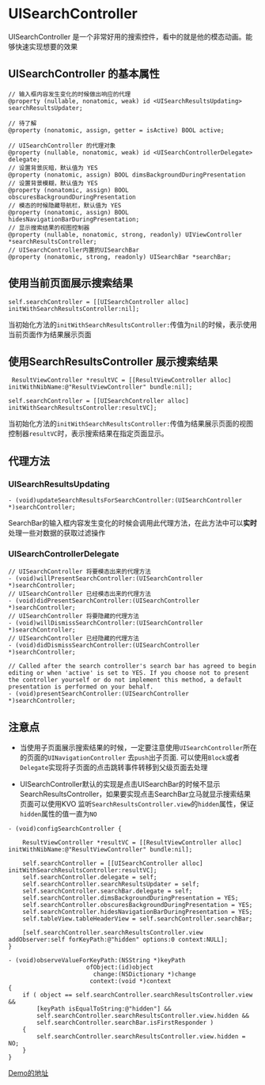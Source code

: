 # UISearchController

UISearchController 是一个非常好用的搜索控件，看中的就是他的模态动画。能够快速实现想要的效果

## UISearchController 的基本属性

```objc
// 输入框内容发生变化的时候做出响应的代理
@property (nullable, nonatomic, weak) id <UISearchResultsUpdating> searchResultsUpdater;

// 待了解
@property (nonatomic, assign, getter = isActive) BOOL active;

// UISearchController 的代理对象
@property (nullable, nonatomic, weak) id <UISearchControllerDelegate> delegate;
// 设置背景灰暗，默认值为 YES
@property (nonatomic, assign) BOOL dimsBackgroundDuringPresentation 
// 设置背景模糊，默认值为 YES
@property (nonatomic, assign) BOOL obscuresBackgroundDuringPresentation 
// 模态的时候隐藏导航栏，默认值为 YES
@property (nonatomic, assign) BOOL hidesNavigationBarDuringPresentation;
// 显示搜索结果的视图控制器
@property (nullable, nonatomic, strong, readonly) UIViewController *searchResultsController;
// UISearchController内置的UISearchBar
@property (nonatomic, strong, readonly) UISearchBar *searchBar;
```

## 使用当前页面展示搜索结果

```objc
self.searchController = [[UISearchController alloc] initWithSearchResultsController:nil];
```
当初始化方法的`initWithSearchResultsController:`传值为`nil`的时候，表示使用当前页面作为结果展示页面

## 使用SearchResultsController 展示搜索结果

```objc
 ResultViewController *resultVC = [[ResultViewController alloc] initWithNibName:@"ResultViewController" bundle:nil];

self.searchController = [[UISearchController alloc] initWithSearchResultsController:resultVC];
```

当初始化方法的`initWithSearchResultsController:`传值为结果展示页面的视图控制器`resultVC`时，表示搜索结果在指定页面显示。

## 代理方法

### UISearchResultsUpdating

```objc
- (void)updateSearchResultsForSearchController:(UISearchController *)searchController;
```
SearchBar的输入框内容发生变化的时候会调用此代理方法，在此方法中可以**实时**处理一些对数据的获取过滤操作

### UISearchControllerDelegate

```objc
// UISearchController 将要模态出来的代理方法
- (void)willPresentSearchController:(UISearchController *)searchController;
// UISearchController 已经模态出来的代理方法
- (void)didPresentSearchController:(UISearchController *)searchController;
// UISearchController 将要隐藏的代理方法
- (void)willDismissSearchController:(UISearchController *)searchController;
// UISearchController 已经隐藏的代理方法
- (void)didDismissSearchController:(UISearchController *)searchController;

// Called after the search controller's search bar has agreed to begin editing or when 'active' is set to YES. If you choose not to present the controller yourself or do not implement this method, a default presentation is performed on your behalf.
- (void)presentSearchController:(UISearchController *)searchController;
```

## 注意点
* 当使用子页面展示搜索结果的时候，一定要注意使用`UISearchController`所在的页面的`UINavigationController` 去`push`出子页面. 可以使用`Block`或者`Delegate`实现将子页面的点击跳转事件转移到父级页面去处理

* UISearchController默认的实现是点击UISearchBar的时候不显示SearchResultsController，如果要实现点击SearchBar立马就显示搜索结果页面可以使用KVO 监听`SearchResultsController.view`的`hidden`属性，保证`hidden`属性的值一直为`NO`

```objc
- (void)configSearchController {
    
    ResultViewController *resultVC = [[ResultViewController alloc] initWithNibName:@"ResultViewController" bundle:nil];
    
    self.searchController = [[UISearchController alloc] initWithSearchResultsController:resultVC];
    self.searchController.delegate = self;
    self.searchController.searchResultsUpdater = self;
    self.searchController.searchBar.delegate = self;
    self.searchController.dimsBackgroundDuringPresentation = YES;
    self.searchController.obscuresBackgroundDuringPresentation = YES;
    self.searchController.hidesNavigationBarDuringPresentation = YES;
    self.tableView.tableHeaderView = self.searchController.searchBar;
    
    [self.searchController.searchResultsController.view addObserver:self forKeyPath:@"hidden" options:0 context:NULL];
}

- (void)observeValueForKeyPath:(NSString *)keyPath
                      ofObject:(id)object
                        change:(NSDictionary *)change
                       context:(void *)context
{
    if ( object == self.searchController.searchResultsController.view &&
        [keyPath isEqualToString:@"hidden"] &&
        self.searchController.searchResultsController.view.hidden &&
        self.searchController.searchBar.isFirstResponder )
    {
        self.searchController.searchResultsController.view.hidden = NO;
    }
}

```

[Demo的地址](https://github.com/yubin-X/UISearchControllerDemo)
